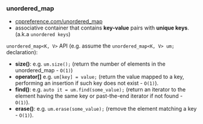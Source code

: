 <!-- SPDX-License-Identifier: BSD-3-Clause -->

### unordered_map
* [cppreference.com/unordered_map](https://en.cppreference.com/w/cpp/container/unordered_map)
*  associative container that contains **key-value** pairs with **unique keys**. (a.k.a `unordered keys`)

`unordered_map<K, V>` API (e.g. assume the `unordered_map<K, V> um;` declaration):
* **size()**: e.g. `um.size();` (return the number of elements in the unordered_map - `O(1)`)
* **operator[]** e.g. `um[key] = value;` (return the value mapped to a key, performing an insertion if such key does not exist - `O(1)`).
* **find()**: e.g. `auto it = um.find(some_value);` (return an iterator to the element having the same key or past-the-end iterator if not found - `O(1)`).
* **erase()**: e.g. `um.erase(some_value);` (remove the element matching a key - `O(1)`).
